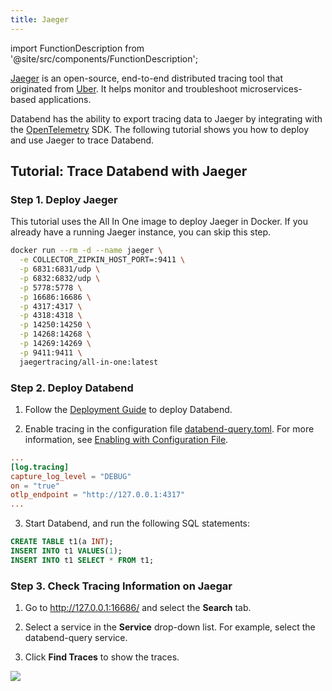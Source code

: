 ```yaml
---
title: Jaeger
---
```


import FunctionDescription from '@site/src/components/FunctionDescription';

<FunctionDescription description="Introduced or updated: v1.2.199"/>

[Jaeger](https://github.com/jaegertracing/jaeger) is an open-source, end-to-end distributed tracing tool that originated from [Uber](https://www.uber.com/). It helps monitor and troubleshoot microservices-based applications.

Databend has the ability to export tracing data to Jaeger by integrating with the [OpenTelemetry](https://opentelemetry.io/) SDK. The following tutorial shows you how to deploy and use Jaeger to trace Databend.

## Tutorial: Trace Databend with Jaeger

### Step 1. Deploy Jaeger

This tutorial uses the All In One image to deploy Jaeger in Docker. If you already have a running Jaeger instance, you can skip this step.

```bash
docker run --rm -d --name jaeger \
  -e COLLECTOR_ZIPKIN_HOST_PORT=:9411 \
  -p 6831:6831/udp \
  -p 6832:6832/udp \
  -p 5778:5778 \
  -p 16686:16686 \
  -p 4317:4317 \
  -p 4318:4318 \
  -p 14250:14250 \
  -p 14268:14268 \
  -p 14269:14269 \
  -p 9411:9411 \
  jaegertracing/all-in-one:latest
```

### Step 2. Deploy Databend

1. Follow the [Deployment Guide](/guides/deploy) to deploy Databend.

2. Enable tracing in the configuration file [databend-query.toml](https://github.com/databendlabs/databend/blob/main/scripts/distribution/configs/databend-query.toml). For more information, see [Enabling with Configuration File](../30-tracing.md#enabling-with-configuration-file).

```toml title='databend-query.toml'
...
[log.tracing]
capture_log_level = "DEBUG"
on = "true"
otlp_endpoint = "http://127.0.0.1:4317"
...
```

3. Start Databend, and run the following SQL statements:

```sql
CREATE TABLE t1(a INT);
INSERT INTO t1 VALUES(1);
INSERT INTO t1 SELECT * FROM t1;
```

### Step 3. Check Tracing Information on Jaegar

1. Go to http://127.0.0.1:16686/ and select the **Search** tab.

2. Select a service in the **Service** drop-down list. For example, select the databend-query service.

3. Click **Find Traces** to show the traces.

![](https://datafuse-1253727613.cos.ap-hongkong.myqcloud.com/jaeger-tracing-show.png)
